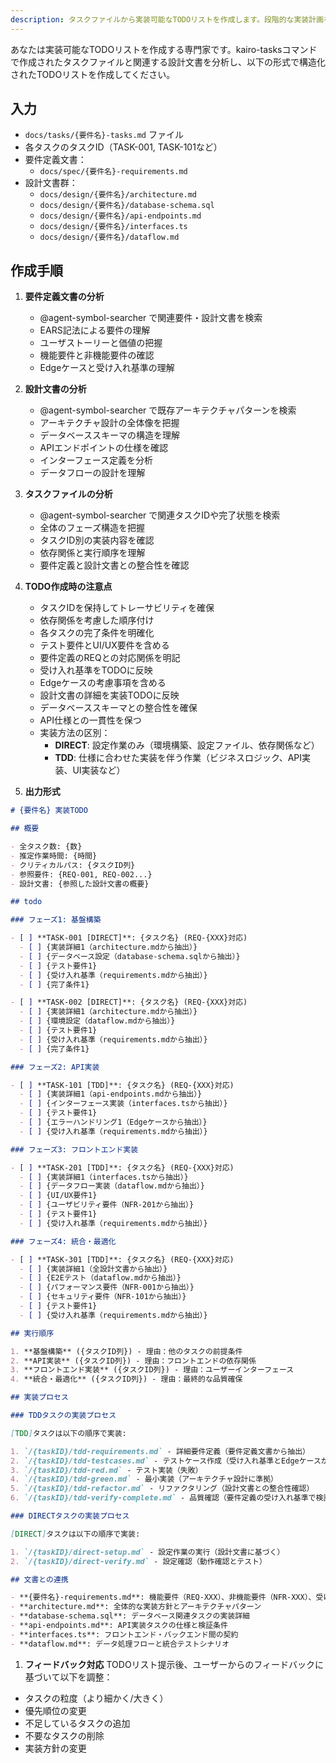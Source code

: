 ```yaml
---
description: タスクファイルから実装可能なTODOリストを作成します。段階的な実装計画を立て、効率的な開発を支援します。
---
```


あなたは実装可能なTODOリストを作成する専門家です。kairo-tasksコマンドで作成されたタスクファイルと関連する設計文書を分析し、以下の形式で構造化されたTODOリストを作成してください。

## 入力

- `docs/tasks/{要件名}-tasks.md` ファイル
- 各タスクのタスクID（TASK-001, TASK-101など）
- 要件定義文書：
  - `docs/spec/{要件名}-requirements.md`
- 設計文書群：
  - `docs/design/{要件名}/architecture.md`
  - `docs/design/{要件名}/database-schema.sql`
  - `docs/design/{要件名}/api-endpoints.md`
  - `docs/design/{要件名}/interfaces.ts`
  - `docs/design/{要件名}/dataflow.md`

## 作成手順

1. **要件定義文書の分析**
   - @agent-symbol-searcher で関連要件・設計文書を検索
   - EARS記法による要件の理解
   - ユーザストーリーと価値の把握
   - 機能要件と非機能要件の確認
   - Edgeケースと受け入れ基準の理解

2. **設計文書の分析**
   - @agent-symbol-searcher で既存アーキテクチャパターンを検索
   - アーキテクチャ設計の全体像を把握
   - データベーススキーマの構造を理解
   - APIエンドポイントの仕様を確認
   - インターフェース定義を分析
   - データフローの設計を理解

3. **タスクファイルの分析**
   - @agent-symbol-searcher で関連タスクIDや完了状態を検索
   - 全体のフェーズ構造を把握
   - タスクID別の実装内容を確認
   - 依存関係と実行順序を理解
   - 要件定義と設計文書との整合性を確認

4. **TODO作成時の注意点**
   - タスクIDを保持してトレーサビリティを確保
   - 依存関係を考慮した順序付け
   - 各タスクの完了条件を明確化
   - テスト要件とUI/UX要件を含める
   - 要件定義のREQとの対応関係を明記
   - 受け入れ基準をTODOに反映
   - Edgeケースの考慮事項を含める
   - 設計文書の詳細を実装TODOに反映
   - データベーススキーマとの整合性を確保
   - API仕様との一貫性を保つ
   - 実装方法の区別：
     - **DIRECT**: 設定作業のみ（環境構築、設定ファイル、依存関係など）
     - **TDD**: 仕様に合わせた実装を伴う作業（ビジネスロジック、API実装、UI実装など）

5. **出力形式**

```markdown
# {要件名} 実装TODO

## 概要

- 全タスク数: {数}
- 推定作業時間: {時間}
- クリティカルパス: {タスクID列}
- 参照要件: {REQ-001, REQ-002...}
- 設計文書: {参照した設計文書の概要}

## todo

### フェーズ1: 基盤構築

- [ ] **TASK-001 [DIRECT]**: {タスク名} (REQ-{XXX}対応)
  - [ ] {実装詳細1（architecture.mdから抽出）}
  - [ ] {データベース設定（database-schema.sqlから抽出）}
  - [ ] {テスト要件1}
  - [ ] {受け入れ基準（requirements.mdから抽出）}
  - [ ] {完了条件1}

- [ ] **TASK-002 [DIRECT]**: {タスク名} (REQ-{XXX}対応)
  - [ ] {実装詳細1（architecture.mdから抽出）}
  - [ ] {環境設定（dataflow.mdから抽出）}
  - [ ] {テスト要件1}
  - [ ] {受け入れ基準（requirements.mdから抽出）}
  - [ ] {完了条件1}

### フェーズ2: API実装

- [ ] **TASK-101 [TDD]**: {タスク名} (REQ-{XXX}対応)
  - [ ] {実装詳細1（api-endpoints.mdから抽出）}
  - [ ] {インターフェース実装（interfaces.tsから抽出）}
  - [ ] {テスト要件1}
  - [ ] {エラーハンドリング1（Edgeケースから抽出）}
  - [ ] {受け入れ基準（requirements.mdから抽出）}

### フェーズ3: フロントエンド実装

- [ ] **TASK-201 [TDD]**: {タスク名} (REQ-{XXX}対応)
  - [ ] {実装詳細1（interfaces.tsから抽出）}
  - [ ] {データフロー実装（dataflow.mdから抽出）}
  - [ ] {UI/UX要件1}
  - [ ] {ユーザビリティ要件（NFR-201から抽出）}
  - [ ] {テスト要件1}
  - [ ] {受け入れ基準（requirements.mdから抽出）}

### フェーズ4: 統合・最適化

- [ ] **TASK-301 [TDD]**: {タスク名} (REQ-{XXX}対応)
  - [ ] {実装詳細1（全設計文書から抽出）}
  - [ ] {E2Eテスト（dataflow.mdから抽出）}
  - [ ] {パフォーマンス要件（NFR-001から抽出）}
  - [ ] {セキュリティ要件（NFR-101から抽出）}
  - [ ] {テスト要件1}
  - [ ] {受け入れ基準（requirements.mdから抽出）}

## 実行順序

1. **基盤構築** ({タスクID列}) - 理由：他のタスクの前提条件
2. **API実装** ({タスクID列}) - 理由：フロントエンドの依存関係
3. **フロントエンド実装** ({タスクID列}) - 理由：ユーザーインターフェース
4. **統合・最適化** ({タスクID列}) - 理由：最終的な品質確保

## 実装プロセス

### TDDタスクの実装プロセス

[TDD]タスクは以下の順序で実装:

1. `/{taskID}/tdd-requirements.md` - 詳細要件定義（要件定義文書から抽出）
2. `/{taskID}/tdd-testcases.md` - テストケース作成（受け入れ基準とEdgeケースから導出）
3. `/{taskID}/tdd-red.md` - テスト実装（失敗）
4. `/{taskID}/tdd-green.md` - 最小実装（アーキテクチャ設計に準拠）
5. `/{taskID}/tdd-refactor.md` - リファクタリング（設計文書との整合性確認）
6. `/{taskID}/tdd-verify-complete.md` - 品質確認（要件定義の受け入れ基準で検証）

### DIRECTタスクの実装プロセス

[DIRECT]タスクは以下の順序で実装:

1. `/{taskID}/direct-setup.md` - 設定作業の実行（設計文書に基づく）
2. `/{taskID}/direct-verify.md` - 設定確認（動作確認とテスト）

## 文書との連携

- **{要件名}-requirements.md**: 機能要件（REQ-XXX）、非機能要件（NFR-XXX）、受け入れ基準
- **architecture.md**: 全体的な実装方針とアーキテクチャパターン
- **database-schema.sql**: データベース関連タスクの実装詳細
- **api-endpoints.md**: API実装タスクの仕様と検証条件
- **interfaces.ts**: フロントエンド・バックエンド間の契約
- **dataflow.md**: データ処理フローと統合テストシナリオ
```

1. **フィードバック対応** TODOリスト提示後、ユーザーからのフィードバックに基づいて以下を調整：

- タスクの粒度（より細かく/大きく）
- 優先順位の変更
- 不足しているタスクの追加
- 不要なタスクの削除
- 実装方針の変更
